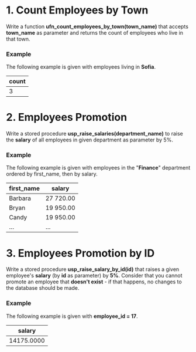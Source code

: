 # 1. Count Employees by Town

Write a function **ufn_count_employees_by_town(town_name)** that accepts **town_name** as parameter and returns the count of employees who live in that town. 

### Example

The following example is given with employees living in **Sofia**.

| **count** | 
| --- |
| 3 | 

# 2. Employees Promotion

Write a stored procedure **usp_raise_salaries(department_name)** to raise the **salary** of all employees in given department as parameter by 5%.  

### Example

The following example is given with employees in the "**Finance**" department ordered by first_name, then by salary.

| **first_name** | **salary** |
| --- | --- |
| Barbara |	27 720.00 |
| Bryan   |	19 950.00 |
| Candy   |	19 950.00 |
| …       |	…         |

# 3. Employees Promotion by ID

Write a stored procedure **usp_raise_salary_by_id(id)** that raises a given employee's **salary** (by **id** as parameter) by **5%**. 
Consider that you cannot promote an employee that **doesn't exist** - if that happens, no changes to the database should be made. 

### Example

The following example is given with **employee_id = 17**.

| **salary** | 
| --- | 
| 14175.0000 |
